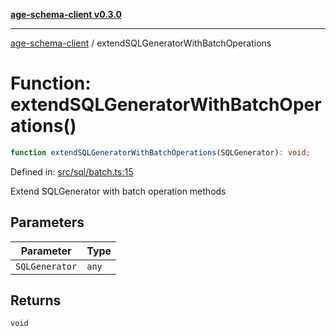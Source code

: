 [**age-schema-client v0.3.0**](../index.md)

***

[age-schema-client](/ageSchemaClient/api-generated/index.md) / extendSQLGeneratorWithBatchOperations

# Function: extendSQLGeneratorWithBatchOperations()

```ts
function extendSQLGeneratorWithBatchOperations(SQLGenerator): void;
```

Defined in: [src/sql/batch.ts:15](https://github.com/standardbeagle/ageSchemaClient/blob/main/src/sql/batch.ts#L15)

Extend SQLGenerator with batch operation methods

## Parameters

| Parameter | Type |
| ------ | ------ |
| `SQLGenerator` | `any` |

## Returns

`void`
